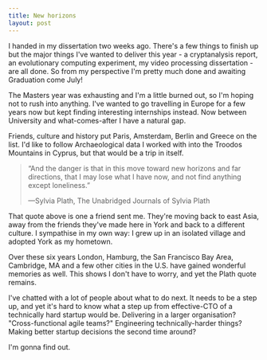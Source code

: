```yaml
---
title: New horizons
layout: post
---
```


I handed in my dissertation two weeks ago. There's a few things to finish up but the major things I've wanted to deliver this year - a cryptanalysis report, an evolutionary computing experiment, my video processing dissertation - are all done. So from my perspective I'm pretty much done and awaiting Graduation come July!

The Masters year was exhausting and I'm a little burned out, so I'm hoping not to rush into anything. I've wanted to go travelling in Europe for a few years now but kept finding interesting internships instead. Now between University and what-comes-after I have a natural gap.
<!--more-->

Friends, culture and history put Paris, Amsterdam, Berlin and Greece on the list. I'd like to follow Archaeological data I worked with into the Troodos Mountains in Cyprus, but that would be a trip in itself.

> “And the danger is that in this move toward new horizons and far directions, that I may lose what I have now, and not find anything except loneliness.”
>
> —Sylvia Plath, The Unabridged Journals of Sylvia Plath

That quote above is one a friend sent me. They're moving back to east Asia, away from the friends they've made here in York and back to a different culture. I sympathise in my own way: I grew up in an isolated village and adopted York as my hometown.

Over these six years London, Hamburg, the San Francisco Bay Area, Cambridge, MA and a few other cities in the U.S. have gained wonderful memories as well. This shows I don't have to worry, and yet the Plath quote remains.

I've chatted with a lot of people about what to do next. It needs to be a step up, and yet it's hard to know what a step up from effective-CTO of a technically hard startup would be. Delivering in a larger organisation? "Cross-functional agile teams?" Engineering technically-harder things? Making better startup decisions the second time around?

I'm gonna find out.

<!--
End of the day, it just has to be rewarding and worthwhile while either paying the bills or working around them.

The UK has taken a disturbing turn in the last year, and I don't quite know what it means for my or our future.

If I want to focus on engineering I'd like to work with Distributed Systems at an organisation that does good. If I want to mix product and engineering I'd either look at Product Manager or head back into startups. If I want to

The UK has taken a disturbing turn in the last year, and I don't quite know what it means for my or our future.

head back into startups I have a choice of doing my own - Dreamforge taught me a lot about the early-stage - or finding a team and direction I like.

I've chatted with a lot of people about what to do next. Deciding on a career direction is tricky. If I want to focus on engineering I'd like to work with Microservices and Distributed Systems somewhere that does good. If I want to head back into startups I have a choice of doing my own - Dreamforge taught me a lot about the early-stage - or finding a team and direction I like.
-->
